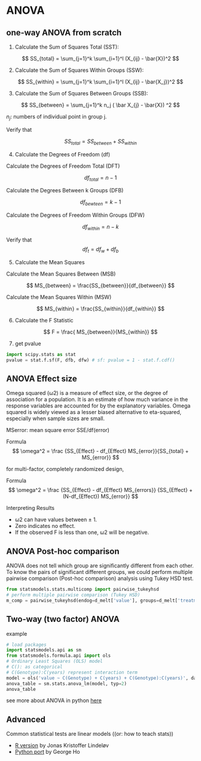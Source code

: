 # ANOVA



## one-way ANOVA from scratch

1. Calculate the Sum of Squares Total (SST):

$$
SS_{total} = \sum_{j=1}^k \sum_{i=1}^l (X_{ij} - \bar{X})^2
$$

2. Calculate the Sum of Squares Within Groups (SSW): 

$$
SS_{within} = \sum_{j=1}^k \sum_{i=1}^l (X_{ij} - \bar{X_j})^2
$$


3. Calculate the Sum of Squares Between Groups (SSB):

$$
SS_{between} = \sum_{j=1}^k n_j ( \bar X_{j} - \bar{X}) ^2
$$

$n_j$: numbers of individual point in group j.

Verify that  

$$
SS_{total} = SS_{between} + SS_{within}
$$

4. Calculate the Degrees of Freedom (df)  

Calculate the Degrees of Freedom Total (DFT)

$$
df_{total} = n -1
$$


Calculate the Degrees Between k Groups (DFB)

$$
df_{bewteen} = k -1
$$

Calculate the Degrees of Freedom Within Groups (DFW)

$$
df_{within} = n - k
$$



Verify that 
$$ 
df_t = df_w + df_b
$$

5. Calculate the Mean Squares


Calculate the Mean Squares Between (MSB)

$$
MS_{between} = \frac{SS_{between}}{df_{between}}
$$


Calculate the Mean Squares Within (MSW)

$$
MS_{within} = \frac{SS_{within}}{df_{within}}
$$

6. Calculate the F Statistic

$$
F = \frac{ MS_{between}}{MS_{within}}
$$

7. get pvalue

```python
import scipy.stats as stat
pvalue = stat.f.sf(F, dfb, dfw) # sf: pvalue = 1 - stat.f.cdf() 
```

## ANOVA Effect size
Omega squared (ω2) is a measure of effect size, or the degree of association for a population. It is an estimate of how much variance in the response variables are accounted for by the explanatory variables. Omega squared is widely viewed as a lesser biased alternative to eta-squared, especially when sample sizes are small.


MSerror: mean square error SSE/df(error)


Formula
$$
\omega^2  = \frac {SS_{Effect} - df_{Effect} MS_{error}}{SS_{total} + MS_{error}}
$$

for multi-factor, completely randomized design,

Formula
$$
\omega^2  = \frac {SS_{Effect} - df_{Effect} MS_{errors}} {SS_{Effect} + (N-df_{Effect}) MS_{error}}
$$

Interpreting Results  

* ω2 can have values between ± 1.
* Zero indicates no effect.
* If the observed F is less than one, ω2 will be negative.

## ANOVA Post-hoc comparison

ANOVA does not tell which group are significantly different from each other. To know the pairs of significant different groups, we could perform multiple pairwise comparison (Post-hoc comparison) analysis using Tukey HSD test.

```python
from statsmodels.stats.multicomp import pairwise_tukeyhsd
# perform multiple pairwise comparison (Tukey HSD)
m_comp = pairwise_tukeyhsd(endog=d_melt['value'], groups=d_melt['treatments'], alpha=0.05)
```

## Two-way (two factor) ANOVA

example

```python
# load packages
import statsmodels.api as sm
from statsmodels.formula.api import ols
# Ordinary Least Squares (OLS) model
# C(): as categorical
# C(Genotype):C(years) represent interaction term
model = ols('value ~ C(Genotype) + C(years) + C(Genotype):C(years)', data=d_melt).fit()
anova_table = sm.stats.anova_lm(model, typ=2)
anova_table
```

see more about ANOVA in python [here](https://reneshbedre.github.io/blog/anova.html)


## Advanced

Common statistical tests are linear models ((or: how to teach stats))

- [R version](https://lindeloev.github.io/tests-as-linear) by Jonas Kristoffer Lindeløv 
- [Python port](https://github.com/eigenfoo/tests-as-linear) by George Ho


